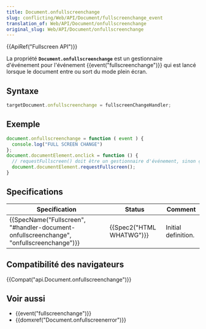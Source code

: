```yaml
---
title: Document.onfullscreenchange
slug: conflicting/Web/API/Document/fullscreenchange_event
translation_of: Web/API/Document/onfullscreenchange
original_slug: Web/API/Document/onfullscreenchange
---
```

{{ApiRef("Fullscreen API")}}

La propriété **`Document.onfullscreenchange`** est un gestionnaire d'événement pour l'événement {{event("fullscreenchange")}} qui est lancé lorsque le document entre ou sort du mode plein écran.

## Syntaxe

```js
targetDocument.onfullscreenchange = fullscreenChangeHandler;
```

## Exemple

```js
document.onfullscreenchange = function ( event ) {
  console.log("FULL SCREEN CHANGE")
};
document.documentElement.onclick = function () {
  // requestFullscreen() doit être un gestionnaire d'événement, sinon ça échouera
  document.documentElement.requestFullscreen();
}
```

## Specifications

| Specification                                                                                                        | Status                           | Comment             |
| -------------------------------------------------------------------------------------------------------------------- | -------------------------------- | ------------------- |
| {{SpecName("Fullscreen", "#handler-document-onfullscreenchange", "onfullscreenchange")}} | {{Spec2("HTML WHATWG")}} | Initial definition. |

## Compatibilité des navigateurs

{{Compat("api.Document.onfullscreenchange")}}

## Voir aussi

- {{event("fullscreenchange")}}
- {{domxref("Document.onfullscreenerror")}}
